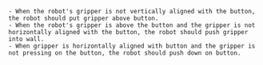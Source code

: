 
    - When the robot's gripper is not vertically aligned with the button, the robot should put gripper above button.
    - When the robot's gripper is above the button and the gripper is not horizontally aligned with the button, the robot should push gripper into wall.
    - When gripper is horizontally aligned with button and the gripper is not pressing on the button, the robot should push down on button.
